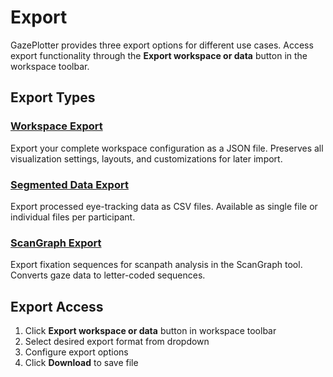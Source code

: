 # Export

GazePlotter provides three export options for different use cases. Access export functionality through the **Export workspace or data** button in the workspace toolbar.

## Export Types

### [Workspace Export](/export/workspace/)
Export your complete workspace configuration as a JSON file. Preserves all visualization settings, layouts, and customizations for later import.

### [Segmented Data Export](/export/segmented-data/) 
Export processed eye-tracking data as CSV files. Available as single file or individual files per participant.

### [ScanGraph Export](/export/scangraph/)
Export fixation sequences for scanpath analysis in the ScanGraph tool. Converts gaze data to letter-coded sequences.

## Export Access

1. Click **Export workspace or data** button in workspace toolbar
2. Select desired export format from dropdown
3. Configure export options
4. Click **Download** to save file 